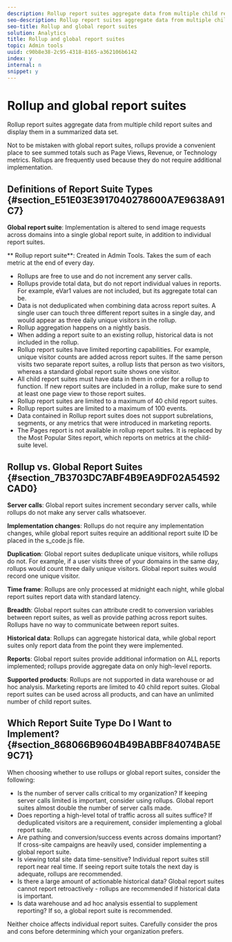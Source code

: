 ```yaml
---
description: Rollup report suites aggregate data from multiple child report suites and display them in a summarized data set.
seo-description: Rollup report suites aggregate data from multiple child report suites and display them in a summarized data set.
seo-title: Rollup and global report suites
solution: Analytics
title: Rollup and global report suites
topic: Admin tools
uuid: c90b8e38-2c95-4318-8165-a362106b6142
index: y
internal: n
snippet: y
---
```


# Rollup and global report suites

Rollup report suites aggregate data from multiple child report suites and display them in a summarized data set.

Not to be mistaken with global report suites, rollups provide a convenient place to see summed totals such as Page Views, Revenue, or Technology metrics. Rollups are frequently used because they do not require additional implementation.

## Definitions of Report Suite Types {#section_E51E03E3917040278600A7E9638A91C7}

**Global report suite**: Implementation is altered to send image requests across domains into a single global report suite, in addition to individual report suites.

** Rollup report suite**: Created in Admin Tools. Takes the sum of each metric at the end of every day.

* Rollups are free to use and do not increment any server calls. 
* Rollups provide total data, but do not report individual values in reports. For example, eVar1 values are not included, but its aggregate total can be. 
* Data is not deduplicated when combining data across report suites. A single user can touch three different report suites in a single day, and would appear as three daily unique visitors in the rollup. 
* Rollup aggregation happens on a nightly basis. 
* When adding a report suite to an existing rollup, historical data is not included in the rollup. 
* Rollup report suites have limited reporting capabilities. For example, unique visitor counts are added across report suites. If the same person visits two separate report suites, a rollup lists that person as two visitors, whereas a standard global report suite shows one visitor. 
* All child report suites must have data in them in order for a rollup to function. If new report suites are included in a rollup, make sure to send at least one page view to those report suites. 
* Rollup report suites are limited to a maximum of 40 child report suites. 
* Rollup report suites are limited to a maximum of 100 events. 
* Data contained in Rollup report suites does not support subrelations, segments, or any metrics that were introduced in marketing reports. 
* The Pages report is not available in rollup report suites. It is replaced by the Most Popular Sites report, which reports on metrics at the child-suite level.

## Rollup vs. Global Report Suites {#section_7B3703DC7ABF4B9EA9DF02A54592CAD0}

**Server calls**: Global report suites increment secondary server calls, while rollups do not make any server calls whatsoever.

**Implementation changes**: Rollups do not require any implementation changes, while global report suites require an additional report suite ID be placed in the s_code.js file.

**Duplication**: Global report suites deduplicate unique visitors, while rollups do not. For example, if a user visits three of your domains in the same day, rollups would count three daily unique visitors. Global report suites would record one unique visitor.

**Time frame**: Rollups are only processed at midnight each night, while global report suites report data with standard latency.

**Breadth**: Global report suites can attribute credit to conversion variables between report suites, as well as provide pathing across report suites. Rollups have no way to communicate between report suites.

**Historical data**: Rollups can aggregate historical data, while global report suites only report data from the point they were implemented.

**Reports**: Global report suites provide additional information on ALL reports implemented; rollups provide aggregate data on only high-level reports.

**Supported products**: Rollups are not supported in data warehouse or ad hoc analysis. Marketing reports are limited to 40 child report suites. Global report suites can be used across all products, and can have an unlimited number of child report suites.

## Which Report Suite Type Do I Want to Implement? {#section_868066B9604B49BABBF84074BA5E9C71}

When choosing whether to use rollups or global report suites, consider the following:

* Is the number of server calls critical to my organization? If keeping server calls limited is important, consider using rollups. Global report suites almost double the number of server calls made. 
* Does reporting a high-level total of traffic across all suites suffice? If deduplicated visitors are a requirement, consider implementing a global report suite. 
* Are pathing and conversion/success events across domains important? If cross-site campaigns are heavily used, consider implementing a global report suite. 
* Is viewing total site data time-sensitive? Individual report suites still report near real time. If seeing report suite totals the next day is adequate, rollups are recommended. 
* Is there a large amount of actionable historical data? Global report suites cannot report retroactively - rollups are recommended if historical data is important. 
* Is data warehouse and ad hoc analysis essential to supplement reporting? If so, a global report suite is recommended.

Neither choice affects individual report suites. Carefully consider the pros and cons before determining which your organization prefers. 
